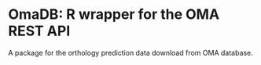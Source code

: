 # OmaDB: R wrapper for the OMA REST API

A package for the orthology prediction data download from OMA database.


